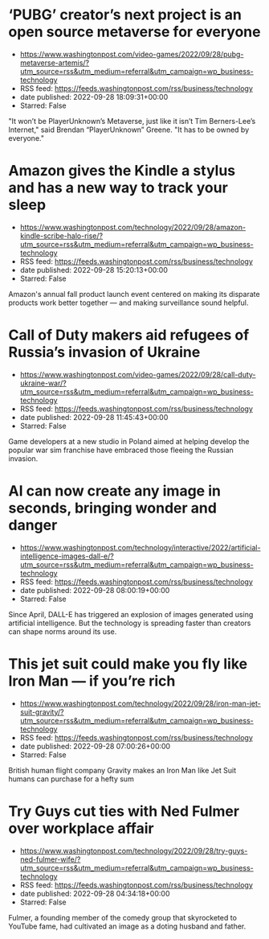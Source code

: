 # ‘PUBG’ creator’s next project is an open source metaverse for everyone
 - https://www.washingtonpost.com/video-games/2022/09/28/pubg-metaverse-artemis/?utm_source=rss&utm_medium=referral&utm_campaign=wp_business-technology
 - RSS feed: https://feeds.washingtonpost.com/rss/business/technology
 - date published: 2022-09-28 18:09:31+00:00
 - Starred: False

"It won’t be PlayerUnknown’s Metaverse, just like it isn’t Tim Berners-Lee’s Internet," said Brendan “PlayerUnknown” Greene. "It has to be owned by everyone."

# Amazon gives the Kindle a stylus and has a new way to track your sleep
 - https://www.washingtonpost.com/technology/2022/09/28/amazon-kindle-scribe-halo-rise/?utm_source=rss&utm_medium=referral&utm_campaign=wp_business-technology
 - RSS feed: https://feeds.washingtonpost.com/rss/business/technology
 - date published: 2022-09-28 15:20:13+00:00
 - Starred: False

Amazon's annual fall product launch event centered on making its disparate products work better together — and making surveillance sound helpful.

# Call of Duty makers aid refugees of Russia’s invasion of Ukraine
 - https://www.washingtonpost.com/video-games/2022/09/28/call-duty-ukraine-war/?utm_source=rss&utm_medium=referral&utm_campaign=wp_business-technology
 - RSS feed: https://feeds.washingtonpost.com/rss/business/technology
 - date published: 2022-09-28 11:45:43+00:00
 - Starred: False

Game developers at a new studio in Poland aimed at helping develop the popular war sim franchise have embraced those fleeing the Russian invasion.

# AI can now create any image in seconds, bringing wonder and danger
 - https://www.washingtonpost.com/technology/interactive/2022/artificial-intelligence-images-dall-e/?utm_source=rss&utm_medium=referral&utm_campaign=wp_business-technology
 - RSS feed: https://feeds.washingtonpost.com/rss/business/technology
 - date published: 2022-09-28 08:00:19+00:00
 - Starred: False

Since April, DALL-E has triggered an explosion of images generated using artificial intelligence. But the technology is spreading faster than creators can shape norms around its use.

# This jet suit could make you fly like Iron Man — if you’re rich
 - https://www.washingtonpost.com/technology/2022/09/28/iron-man-jet-suit-gravity/?utm_source=rss&utm_medium=referral&utm_campaign=wp_business-technology
 - RSS feed: https://feeds.washingtonpost.com/rss/business/technology
 - date published: 2022-09-28 07:00:26+00:00
 - Starred: False

British human flight company Gravity makes an Iron Man like Jet Suit humans can purchase for a hefty sum

# Try Guys cut ties with Ned Fulmer over workplace affair
 - https://www.washingtonpost.com/technology/2022/09/28/try-guys-ned-fulmer-wife/?utm_source=rss&utm_medium=referral&utm_campaign=wp_business-technology
 - RSS feed: https://feeds.washingtonpost.com/rss/business/technology
 - date published: 2022-09-28 04:34:18+00:00
 - Starred: False

Fulmer, a founding member of the comedy group that skyrocketed to YouTube fame, had cultivated an image as a doting husband and father.
